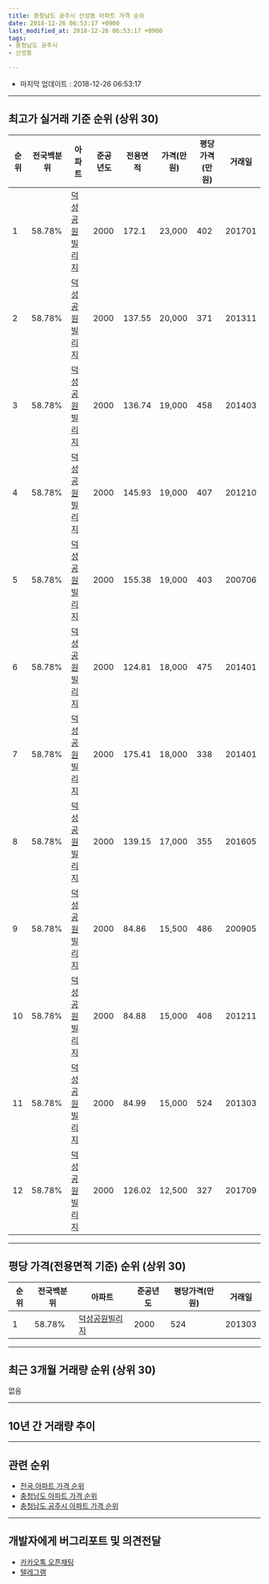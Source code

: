 ```yaml
---
title: 충청남도 공주시 산성동 아파트 가격 순위
date: 2018-12-26 06:53:17 +0900
last_modified_at: 2018-12-26 06:53:17 +0900
tags:
- 충청남도 공주시
- 산성동

---
```


* 마지막 업데이트 : 2018-12-26 06:53:17

---

## 최고가 실거래 기준 순위 (상위 30)


|순위|전국백분위|아파트|준공년도|전용면적|가격(만원)|평당가격(만원)|거래일|
|---|---|---|---|---|---|---|---|
|1|58.78%|[덕성공원빌리지](https://search.naver.com/search.naver?query=%EC%B6%A9%EC%B2%AD%EB%82%A8%EB%8F%84+%EA%B3%B5%EC%A3%BC%EC%8B%9C+%EC%82%B0%EC%84%B1%EB%8F%99+%EB%8D%95%EC%84%B1%EA%B3%B5%EC%9B%90%EB%B9%8C%EB%A6%AC%EC%A7%80)|2000|172.1|23,000|402|201701|
|2|58.78%|[덕성공원빌리지](https://search.naver.com/search.naver?query=%EC%B6%A9%EC%B2%AD%EB%82%A8%EB%8F%84+%EA%B3%B5%EC%A3%BC%EC%8B%9C+%EC%82%B0%EC%84%B1%EB%8F%99+%EB%8D%95%EC%84%B1%EA%B3%B5%EC%9B%90%EB%B9%8C%EB%A6%AC%EC%A7%80)|2000|137.55|20,000|371|201311|
|3|58.78%|[덕성공원빌리지](https://search.naver.com/search.naver?query=%EC%B6%A9%EC%B2%AD%EB%82%A8%EB%8F%84+%EA%B3%B5%EC%A3%BC%EC%8B%9C+%EC%82%B0%EC%84%B1%EB%8F%99+%EB%8D%95%EC%84%B1%EA%B3%B5%EC%9B%90%EB%B9%8C%EB%A6%AC%EC%A7%80)|2000|136.74|19,000|458|201403|
|4|58.78%|[덕성공원빌리지](https://search.naver.com/search.naver?query=%EC%B6%A9%EC%B2%AD%EB%82%A8%EB%8F%84+%EA%B3%B5%EC%A3%BC%EC%8B%9C+%EC%82%B0%EC%84%B1%EB%8F%99+%EB%8D%95%EC%84%B1%EA%B3%B5%EC%9B%90%EB%B9%8C%EB%A6%AC%EC%A7%80)|2000|145.93|19,000|407|201210|
|5|58.78%|[덕성공원빌리지](https://search.naver.com/search.naver?query=%EC%B6%A9%EC%B2%AD%EB%82%A8%EB%8F%84+%EA%B3%B5%EC%A3%BC%EC%8B%9C+%EC%82%B0%EC%84%B1%EB%8F%99+%EB%8D%95%EC%84%B1%EA%B3%B5%EC%9B%90%EB%B9%8C%EB%A6%AC%EC%A7%80)|2000|155.38|19,000|403|200706|
|6|58.78%|[덕성공원빌리지](https://search.naver.com/search.naver?query=%EC%B6%A9%EC%B2%AD%EB%82%A8%EB%8F%84+%EA%B3%B5%EC%A3%BC%EC%8B%9C+%EC%82%B0%EC%84%B1%EB%8F%99+%EB%8D%95%EC%84%B1%EA%B3%B5%EC%9B%90%EB%B9%8C%EB%A6%AC%EC%A7%80)|2000|124.81|18,000|475|201401|
|7|58.78%|[덕성공원빌리지](https://search.naver.com/search.naver?query=%EC%B6%A9%EC%B2%AD%EB%82%A8%EB%8F%84+%EA%B3%B5%EC%A3%BC%EC%8B%9C+%EC%82%B0%EC%84%B1%EB%8F%99+%EB%8D%95%EC%84%B1%EA%B3%B5%EC%9B%90%EB%B9%8C%EB%A6%AC%EC%A7%80)|2000|175.41|18,000|338|201401|
|8|58.78%|[덕성공원빌리지](https://search.naver.com/search.naver?query=%EC%B6%A9%EC%B2%AD%EB%82%A8%EB%8F%84+%EA%B3%B5%EC%A3%BC%EC%8B%9C+%EC%82%B0%EC%84%B1%EB%8F%99+%EB%8D%95%EC%84%B1%EA%B3%B5%EC%9B%90%EB%B9%8C%EB%A6%AC%EC%A7%80)|2000|139.15|17,000|355|201605|
|9|58.78%|[덕성공원빌리지](https://search.naver.com/search.naver?query=%EC%B6%A9%EC%B2%AD%EB%82%A8%EB%8F%84+%EA%B3%B5%EC%A3%BC%EC%8B%9C+%EC%82%B0%EC%84%B1%EB%8F%99+%EB%8D%95%EC%84%B1%EA%B3%B5%EC%9B%90%EB%B9%8C%EB%A6%AC%EC%A7%80)|2000|84.86|15,500|486|200905|
|10|58.78%|[덕성공원빌리지](https://search.naver.com/search.naver?query=%EC%B6%A9%EC%B2%AD%EB%82%A8%EB%8F%84+%EA%B3%B5%EC%A3%BC%EC%8B%9C+%EC%82%B0%EC%84%B1%EB%8F%99+%EB%8D%95%EC%84%B1%EA%B3%B5%EC%9B%90%EB%B9%8C%EB%A6%AC%EC%A7%80)|2000|84.88|15,000|408|201211|
|11|58.78%|[덕성공원빌리지](https://search.naver.com/search.naver?query=%EC%B6%A9%EC%B2%AD%EB%82%A8%EB%8F%84+%EA%B3%B5%EC%A3%BC%EC%8B%9C+%EC%82%B0%EC%84%B1%EB%8F%99+%EB%8D%95%EC%84%B1%EA%B3%B5%EC%9B%90%EB%B9%8C%EB%A6%AC%EC%A7%80)|2000|84.99|15,000|524|201303|
|12|58.78%|[덕성공원빌리지](https://search.naver.com/search.naver?query=%EC%B6%A9%EC%B2%AD%EB%82%A8%EB%8F%84+%EA%B3%B5%EC%A3%BC%EC%8B%9C+%EC%82%B0%EC%84%B1%EB%8F%99+%EB%8D%95%EC%84%B1%EA%B3%B5%EC%9B%90%EB%B9%8C%EB%A6%AC%EC%A7%80)|2000|126.02|12,500|327|201709|


---

## 평당 가격(전용면적 기준) 순위 (상위 30)


|순위|전국백분위|아파트|준공년도|평당가격(만원)|거래일|
|---|---|---|---|---|---|
|1|58.78%|[덕성공원빌리지](https://search.naver.com/search.naver?query=%EC%B6%A9%EC%B2%AD%EB%82%A8%EB%8F%84+%EA%B3%B5%EC%A3%BC%EC%8B%9C+%EC%82%B0%EC%84%B1%EB%8F%99+%EB%8D%95%EC%84%B1%EA%B3%B5%EC%9B%90%EB%B9%8C%EB%A6%AC%EC%A7%80)|2000|524|201303|


---

## 최근 3개월 거래량 순위 (상위 30)

없음

---

## 10년 간 거래량 추이


<div style="width:100%;">
    <canvas id="deal_progress" height="250"></canvas>
</div>

<script>
new Chart(document.getElementById("deal_progress"), {
    type: 'line',
    data: {
        labels: ['200812','200901','200902','200903','200904','200905','200906','200907','200908','200909','200910','200911','200912','201001','201002','201003','201004','201005','201006','201007','201008','201009','201010','201011','201012','201101','201102','201103','201104','201105','201106','201107','201108','201109','201110','201111','201112','201201','201202','201203','201204','201205','201206','201207','201208','201209','201210','201211','201212','201301','201302','201303','201304','201305','201306','201307','201308','201309','201310','201311','201312','201401','201402','201403','201404','201405','201406','201407','201408','201409','201410','201411','201412','201501','201502','201503','201504','201505','201506','201507','201508','201509','201510','201511','201512','201601','201602','201603','201604','201605','201606','201607','201608','201609','201610','201611','201612','201701','201702','201703','201704','201705','201706','201707','201708','201709','201710','201711','201712','201801','201802','201803','201804','201805','201806','201807','201808','201809','201810','201811','201812'],
        datasets: [{
            label: '실거래 수',
            pointRadius: 1,
            data: [0, 0, 0, 0, 1, 1, 0, 0, 0, 0, 0, 0, 1, 0, 0, 0, 0, 0, 0, 0, 0, 0, 0, 0, 0, 0, 0, 0, 0, 1, 0, 0, 0, 0, 0, 1, 1, 0, 0, 0, 1, 0, 1, 1, 0, 0, 1, 1, 1, 0, 0, 1, 0, 0, 0, 0, 0, 0, 0, 1, 0, 2, 0, 2, 0, 0, 0, 0, 0, 0, 0, 0, 0, 0, 0, 0, 0, 0, 0, 0, 0, 0, 0, 0, 0, 0, 0, 0, 0, 1, 0, 0, 1, 0, 0, 0, 0, 2, 0, 1, 0, 2, 0, 1, 0, 1, 0, 0, 0, 0, 0, 0, 0, 0, 0, 0, 0, 0, 0, 0, 0],
            borderColor: "rgba(255, 201, 14, 1)",
            backgroundColor: "rgba(255, 201, 14, 0.5)",
            fill: true,
        }]
    },
    options: {
        responsive: true,
        title: {
            display: true,
            text: '10년간 거래량 추이'
        },
        tooltips: {
            mode: 'index',
            intersect: false,
        },
        hover: {
            mode: 'nearest',
            intersect: true
        },
        scales: {
            xAxes: [{
                display: true,
                scaleLabel: {
                    display: true,
                    labelString: '년/월'
                }
            }],
            yAxes: [{
                display: true,
                ticks: {
                    suggestedMin: 0,
                },
                scaleLabel: {
                    display: true,
                    labelString: '실거래 수'
                }
            }]
        }
    }
});

</script>


---

## 관련 순위

- [전국 아파트 가격 순위](https://inasie.github.io/apt-ranking/전국)
- [충청남도 아파트 가격 순위](https://inasie.github.io/apt-ranking/충청남도)
- [충청남도 공주시 아파트 가격 순위](https://inasie.github.io/apt-ranking/충청남도-공주시)


---

## 개발자에게 버그리포트 및 의견전달

- [카카오톡 오픈채팅](https://open.kakao.com/o/gLJUAP4)
- [텔레그램](https://t.me/inasie)

